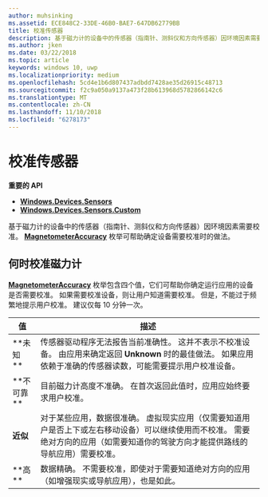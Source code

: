 ```yaml
---
author: muhsinking
ms.assetid: ECE848C2-33DE-46B0-BAE7-647DB62779BB
title: 校准传感器
description: 基于磁力计的设备中的传感器（指南针、测斜仪和方向传感器）因环境因素需要校准。
ms.author: jken
ms.date: 03/22/2018
ms.topic: article
keywords: windows 10, uwp
ms.localizationpriority: medium
ms.openlocfilehash: 5cd4e1b6d807437adbdd7428ae35d26915c48713
ms.sourcegitcommit: f2c9a050a9137a473f28b613968d5782866142c6
ms.translationtype: MT
ms.contentlocale: zh-CN
ms.lasthandoff: 11/10/2018
ms.locfileid: "6278173"
---
```

# <a name="calibrate-sensors"></a>校准传感器


**重要的 API**

-   [**Windows.Devices.Sensors**](https://msdn.microsoft.com/library/windows/apps/BR206408)
-   [**Windows.Devices.Sensors.Custom**](https://msdn.microsoft.com/library/windows/apps/Dn895032)

基于磁力计的设备中的传感器（指南针、测斜仪和方向传感器）因环境因素需要校准。 [**MagnetometerAccuracy**](https://msdn.microsoft.com/library/windows/apps/Dn297552) 枚举可帮助确定设备需要校准时的做法。

## <a name="when-to-calibrate-the-magnetometer"></a>何时校准磁力计

[**MagnetometerAccuracy**](https://msdn.microsoft.com/library/windows/apps/Dn297552) 枚举包含四个值，它们可帮助你确定运行应用的设备是否需要校准。 如果需要校准设备，则让用户知道需要校准。 但是，不能过于频繁地提示用户校准。 建议仅每 10 分钟一次。

| 值           | 描述    |
| ----------------- | ------------------- |
| **未知 **     | 传感器驱动程序无法报告当前准确性。 这并不表示不校准设备。 由应用来确定返回 **Unknown** 时的最佳做法。 如果应用依赖于准确的传感器读数，可能需要提示用户校准设备。 |
| **不可靠  **  | 目前磁力计高度不准确。 在首次返回此值时，应用应始终要求用户校准。 |
| **近似** | 对于某些应用，数据很准确。 虚拟现实应用（仅需要知道用户是否上下或左右移动设备）可以继续使用而不校准。 需要绝对方向的应用（如需要知道你的驾驶方向才能提供路线的导航应用）需要校准。 |
| **高 **        | 数据精确。 不需要校准，即使对于需要知道绝对方向的应用（如增强现实或导航应用），也是如此。 |